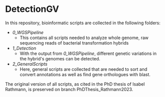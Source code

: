 # DetectionGV
In this repository, bioinformatic scripts are collected in the following folders:

- *0_WGSPipeline*  
  - This contains all scripts needed to analyze  whole genome, raw sequencing reads of bacterial transformation hybrids 
- *1_Detection*
  - With the output from *0_WGSPipeline*, different genetic variations in the hybrid's genomes can be detected.
- *2_GeneralScripts*
  - Here, general scripts are collected that are needed to sort and convert annotations as well as find gene orthologues with blast.
  
The original version of all scripts, as cited in the PhD thesis of Isabel Rathmann, is preserved on branch PhDThesis_Rathmann2023.
